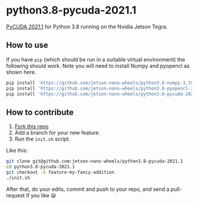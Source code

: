 # python3.8-pycuda-2021.1

[PyCUDA 2021.1](https://github.com/inducer/pycuda/tree/v2021.1) for Python 3.8 running on the Nvidia Jetson Tegra.


## How to use

If you have `pip` (which should be run in a suitable virtual environment) the following should work. Note you will need to install Numpy and pyopencl as shown here.

```sh
pip install 'https://github.com/jetson-nano-wheels/python3.8-numpy-1.19.4/releases/download/v0.0.1/numpy-1.19.4-cp38-cp38m-linux_aarch64.whl'
pip install 'https://github.com/jetson-nano-wheels/python3.8-pyopencl-2021.2.6/releases/download/v0.0.1/pyopencl-2021.2.6-cp38-cp38m-linux_aarch64.whl'
pip install 'https://github.com/jetson-nano-wheels/python3.8-pycuda-2021.1/releases/download/v0.0.1/pycuda-2021.1-cp38-cp38m-linux_aarch64.whl'
```


## How to contribute

  1. [Fork this repo](https://github.com/jetson-nano-wheels/python3.8-pycuda-2021.1/fork)
  2. Add a branch for your new feature.
  3. Run the `init.sh` script.

Like this:

```sh
git clone git@github.com:jetson-nano-wheels/python3.8-pycuda-2021.1
cd python3.8-pycuda-2021.1
git checkout -b feature-my-fancy-addition
./init.sh
```

After that, do your edits, commit and push to your repo, and send a pull-request if you like 😃
